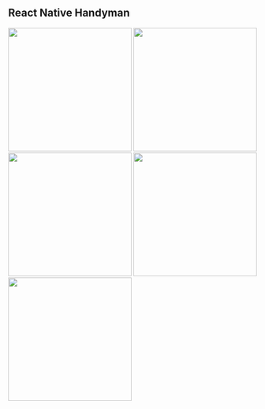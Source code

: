 ## React Native Handyman

<img src="https://github.com/user-attachments/assets/cc488666-7879-415d-a089-67d549336c19" width="250" />
<img src="https://github.com/user-attachments/assets/1a7344f5-41e3-4b0d-99c7-1dde2587ced3" width="250" />
<img src="https://github.com/user-attachments/assets/a0fca4f3-8f77-487c-8f5a-164b6e373402" width="250" />
<img src="https://github.com/user-attachments/assets/3933d40f-2248-4794-af70-f8662b860f1e" width="250" />
<img src="https://github.com/user-attachments/assets/1c943265-a1e4-433e-bb29-59ce801d114e" width="250" />
